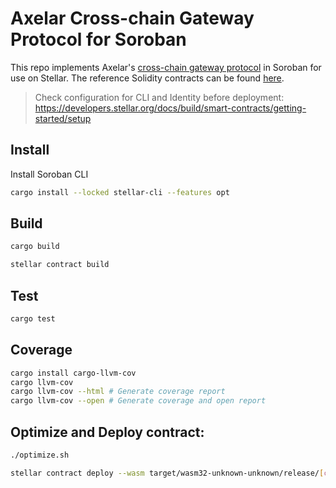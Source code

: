 # Axelar Cross-chain Gateway Protocol for Soroban

This repo implements Axelar's [cross-chain gateway protocol](https://github.com/axelarnetwork/cgp-spec/tree/main/solidity) in Soroban for use on Stellar. The reference Solidity contracts can be found [here](https://github.com/axelarnetwork/cgp-spec/tree/main/solidity#design).

> Check configuration for CLI and Identity before deployment: https://developers.stellar.org/docs/build/smart-contracts/getting-started/setup

## Install

Install Soroban CLI

```bash
cargo install --locked stellar-cli --features opt
```

## Build

```bash
cargo build

stellar contract build
```

## Test

```bash
cargo test
```

## Coverage

```bash
cargo install cargo-llvm-cov
cargo llvm-cov
cargo llvm-cov --html # Generate coverage report
cargo llvm-cov --open # Generate coverage and open report
```

## Optimize and Deploy contract:

```bash
./optimize.sh

stellar contract deploy --wasm target/wasm32-unknown-unknown/release/[contract].optimized.wasm --source wallet --network testnet
```
